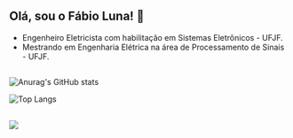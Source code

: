 ## Olá, sou o Fábio Luna! 👋

- Engenheiro Eletricista com habilitação em Sistemas Eletrônicos - UFJF.
- Mestrando em Engenharia Elétrica na área de Processamento de Sinais - UFJF.
  
## 

![Anurag's GitHub stats](https://github-readme-stats.vercel.app/api?username=fabiolunac&show_icons=true&theme=dark)

![Top Langs](https://github-readme-stats.vercel.app/api/top-langs/?username=fabiolunac&layout=compact&theme=dark)

##

<div>
  <a href = "www.linkedin.com/in/fabio-luna-7091ba62"><img src = "https://img.shields.io/badge/LinkedIn-0077B5?style=for-the-badge&logo=linkedin&logoColor=white" target = "_blank"> </a>
</div>
